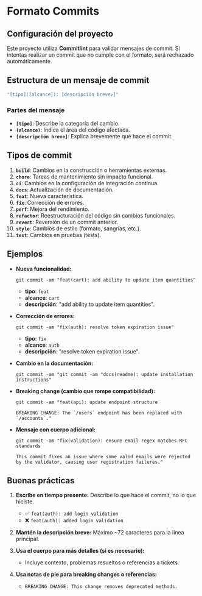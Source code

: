 # Formato Commits

## Configuración del proyecto

Este proyecto utiliza **Commitlint** para validar mensajes de commit. Si intentas realizar un commit que no cumple con el formato, será rechazado automáticamente.

## Estructura de un mensaje de commit

```bash
"[tipo]([alcance]): [descripción breve>]"
```

### Partes del mensaje

- **`[tipo]`**: Describe la categoría del cambio.
- **`(alcance)`**: Indica el área del código afectada.
- **`[descripción breve]`**: Explica brevemente qué hace el commit.

## Tipos de commit

1. **`build`**: Cambios en la construcción o herramientas externas.
2. **`chore`**: Tareas de mantenimiento sin impacto funcional.
3. **`ci`**: Cambios en la configuración de integración continua.
4. **`docs`**: Actualización de documentación.
5. **`feat`**: Nueva característica.
6. **`fix`**: Corrección de errores.
7. **`perf`**: Mejora del rendimiento.
8. **`refactor`**: Reestructuración del código sin cambios funcionales.
9. **`revert`**: Reversión de un commit anterior.
10. **`style`**: Cambios de estilo (formato, sangrías, etc.).
11. **`test`**: Cambios en pruebas (tests).

## Ejemplos

- **Nueva funcionalidad:**

  ```
  git commit -am "feat(cart): add ability to update item quantities"
  ```

  - **tipo**: `feat`
  - **alcance**: `cart`
  - **descripción**: "add ability to update item quantities".

- **Corrección de errores:**

  ```
  git commit -am "fix(auth): resolve token expiration issue"
  ```

  - **tipo**: `fix`
  - **alcance**: `auth`
  - **descripción**: "resolve token expiration issue".

- **Cambio en la documentación:**

  ```
  git commit -am "git commit -am "docs(readme): update installation instructions"
  ```

- **Breaking change (cambio que rompe compatibilidad):**

  ```
  git commit -am "feat(api): update endpoint structure

  BREAKING CHANGE: The `/users` endpoint has been replaced with `/accounts`."
  ```

- **Mensaje con cuerpo adicional:**

  ```
  git commit -am "fix(validation): ensure email regex matches RFC standards

  This commit fixes an issue where some valid emails were rejected
  by the validator, causing user registration failures."
  ```

## Buenas prácticas

1. **Escribe en tiempo presente:** Describe lo que hace el commit, no lo que hiciste.

   - ✅ `feat(auth): add login validation`
   - ❌ `feat(auth): added login validation`

2. **Mantén la descripción breve:** Máximo ~72 caracteres para la línea principal.

3. **Usa el cuerpo para más detalles (si es necesario):**

   - Incluye contexto, problemas resueltos o referencias a tickets.

4. **Usa notas de pie para breaking changes o referencias:**
   - `BREAKING CHANGE: This change removes deprecated methods.`
